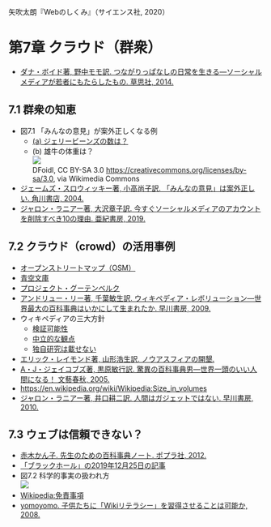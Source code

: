 矢吹太朗『Webのしくみ』（サイエンス社, 2020）

# 第7章 クラウド（群衆）

- [ダナ・ボイド著, 野中モモ訳. つながりっぱなしの日常を生きる&mdash;ソーシャルメディアが若者にもたらしたもの. 草思社, 2014.](https://calil.jp/book/4794220871)

## 7.1 群衆の知恵

- 図7.1 「みんなの意見」が案外正しくなる例
  - [(a) ジェリービーンズの数は？](https://www.istockphoto.com/jp/%E3%82%B9%E3%83%88%E3%83%83%E3%82%AF%E3%83%95%E3%82%A9%E3%83%88/%E3%82%B8%E3%82%A7%E3%83%AA%E3%83%BC%E8%B1%86%E3%82%92%E3%82%AD%E3%83%A3%E3%83%B3%E3%83%87%E3%82%A3%E3%82%AC%E3%83%A9%E3%82%B9%E3%81%AE%E7%93%B6%E5%85%A5%E3%82%8A-gm177092657-19741884)
  - (b) 雄牛の体重は？<br>![](https://upload.wikimedia.org/wikipedia/commons/4/4c/Taurus_bull_MBD.jpg)<br>DFoidl, CC BY-SA 3.0 <https://creativecommons.org/licenses/by-sa/3.0>, via Wikimedia Commons
- [ジェームズ・スロウィッキー著, 小高尚子訳. 「みんなの意見」は案外正しい. 角川書店, 2004.](https://calil.jp/search?q=%E3%80%8C%E3%81%BF%E3%82%93%E3%81%AA%E3%81%AE%E6%84%8F%E8%A6%8B%E3%80%8D%E3%81%AF%E6%A1%88%E5%A4%96%E6%AD%A3%E3%81%97%E3%81%84)
- [ジャロン・ラニアー著, 大沢章子訳. 今すぐソーシャルメディアのアカウントを削除すべき10の理由. 亜紀書房, 2019.](https://calil.jp/book/4750515841)

## 7.2 クラウド（crowd）の活用事例

- [オープンストリートマップ（OSM）](https://www.openstreetmap.org)
- [青空文庫](https://www.aozora.gr.jp)
- [プロジェクト・グーテンベルク](https://www.gutenberg.org)
- [アンドリュー・リー著, 千葉敏生訳. ウィキペディア・レボリューション&mdash;世界最大の百科事典はいかにして生まれたか. 早川書房, 2009.](https://calil.jp/book/4153200050)
- ウィキペディアの三大方針
    - [検証可能性](https://ja.wikipedia.org/wiki/Wikipedia:%E6%A4%9C%E8%A8%BC%E5%8F%AF%E8%83%BD%E6%80%A7)
    - [中立的な観点](https://ja.wikipedia.org/wiki/Wikipedia:%E4%B8%AD%E7%AB%8B%E7%9A%84%E3%81%AA%E8%A6%B3%E7%82%B9)
    - [独自研究は載せない](https://ja.wikipedia.org/wiki/Wikipedia:%E7%8B%AC%E8%87%AA%E7%A0%94%E7%A9%B6%E3%81%AF%E8%BC%89%E3%81%9B%E3%81%AA%E3%81%84)
- [エリック・レイモンド著, 山形浩生訳. ノウアスフィアの開墾.](https://cruel.org/freeware/noosphere.html)
- [A・J・ジェイコブズ著, 黒原敏行訳. 驚異の百科事典男&mdash;世界一頭のいい人間になる！ 文藝春秋, 2005.](https://calil.jp/book/4167651521)
- https://en.wikipedia.org/wiki/Wikipedia:Size_in_volumes
- [ジャロン・ラニアー著, 井口耕二訳. 人間はガジェットではない. 早川書房, 2010.](https://calil.jp/book/4153200166)

## 7.3 ウェブは信頼できない？

- [赤木かん子. 先生のための百科事典ノート. ポプラ社, 2012.](https://calil.jp/book/4591128911)
- [「ブラックホール」の2019年12月25日の記事](https://ja.wikipedia.org/w/index.php?title=%E3%83%96%E3%83%A9%E3%83%83%E3%82%AF%E3%83%9B%E3%83%BC%E3%83%AB&oldid=75488737)
- 図7.2 科学的事実の扱われ方<br>![](figures/07-2.svg)
- [Wikipedia:免責事項](https://ja.wikipedia.org/wiki/Wikipedia:%E5%85%8D%E8%B2%AC%E4%BA%8B%E9%A0%85)
- [yomoyomo. 子供たちに「Wikiリテラシー」を習得させることは可能か, 2008.](http://archive.wiredvision.co.jp/blog/yomoyomo/200812/200812101400.html)
